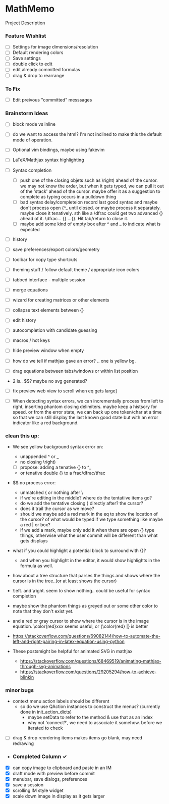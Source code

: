 # MathMemo
Project Description


### Feature Wishlist
- [ ] Settings for image dimensions/resolution
- [ ] Default rendering colors
- [ ] Save settings
- [ ] double click to edit
- [ ] edit already committed formulas
- [ ] drag & drop to rearrange

### To Fix

- [ ] Edit preivous "committed" messsages

### Brainstorm Ideas

- [ ] block mode vs inline
- [ ] do we want to access the html? I'm not inclined to make this the default mode of operation.

- [ ] Optional vim bindings, maybe using fakevim
- [ ] LaTeX/Mathjax syntax highlighting
- [ ] Syntax completion
  - [ ] push one of the closing objets such as \right) ahead of the cursor.  we may not know the order, but when it gets typed, we can pull it out of the 'stack' ahead of the cursor. maybe offer it as a suggestion to complete as typing occurs in a pulldown thing
  - [ ] bad syntax delay/completeion record last good syntax and maybe don't process open {^_ until closed.  or maybe process it separately. maybe close it tenatively.  sth like a \dfrac could get two advanced {} ahead of it.  \dfrac... {} ...{}.  Hit tab/return to close it.
  - [ ] maybe add some kind of empty box after ^ and _ to indicate what is expected
- [ ] history
- [ ] save preferences/export colors/geometry
- [ ] toolbar for copy type shortcuts
- [ ] theming stuff / follow default theme / appropriate icon colors
- [ ] tabbed interface - multiple session 
- [ ] merge equations
- [ ] wizard for creating matrices or other elements
- [ ] collapse text elements between {}
- [ ] edit history
- [ ] autocompletion with candidate guessing
- [ ] macros / hot keys
- [ ] hide preview window when empty

- [ ] how do we tell if mathjax gave an error? .. one is yellow bg.
- [ ] drag equations between tabs/windows or within list position
- 	2 is.. $$?  maybe no svg generated?
- [ ] fix preview web view to scroll when eq gets large]
- [ ] When detecting syntax errors, we can incrementally process from left to right, inserting phantom closing delimiters.  maybe keep a histsory for speed.  or from the error state, we can back up one token/char at a time so that we can still display the last known good state but with an error indicator like a red background.   


### clean this up:

- We see yellow background syntax error on:
  - unappended ^ or _
  - no closing \right)
  - [ ] propose: adding a tenative {} to ^_
  - or tenative double {} to a frac/dfrac/tfrac

- $$ no process error:
  - unmatched {  or nothing after \
  - if we're editing in the middle? where do the tentatiive items go?
  - do we add the tentative closing } directly after? the cursor?
  - does it trail the cursor as we move?
  - should we maybe add	a red mark in the eq to show the location of the cursor? of what would be typed if we type something like maybe a red | or box?
  - if we add a mark, maybe only add it when there are open {} type things, otherwise what the user commit will be different than what gets displays

- what if you could highlight a potential block to surround with {}?
  - and when you highlight in the editor, it would show highlights in the formula as well.

- how about a tree structure that parses the things and shows where the cursor is in the tree..(or at least shows the cursor)

- \left. and \right.  seem to show nothing.. could be useful for syntax completion
- maybe show the phantom things as greyed out or some other color to note that they don't exist yet.
- and a red or gray cursor to show where the cursor is in the image equation.  \color{red}xxx seems useful, or {\color{red} |} is better
- https://stackoverflow.com/questions/69082144/how-to-automate-the-left-and-right-pairing-in-latex-equation-using-python

- These postsmight be helpful for animated SVG in mathjax
  - https://stackoverflow.com/questions/68469519/animating-mathjax-through-svg-animations
  - https://stackoverflow.com/questions/29205294/how-to-achieve-blinkin


### minor bugs
- context menu action labels should be different
  - so do we use QAction instances to construct the menus? (currently done in init_action_dicts)
    - maybe setData to refer to the method & use that as an index
    - why not 'connect?', we need to associate it somehow.  before we iterated to check
- [ ] drag & drop reordering items makes items go blank, may need redrawing

- ### Completed Column ✓
- [x] can copy image to clipboard and paste in an IM
- [x] draft mode with preview before commit
- [x] menubar, save dialogs, preferences
- [x] save a session
- [x] scrolling IM style widget 
- [x] scale down image in display as it gets larger
